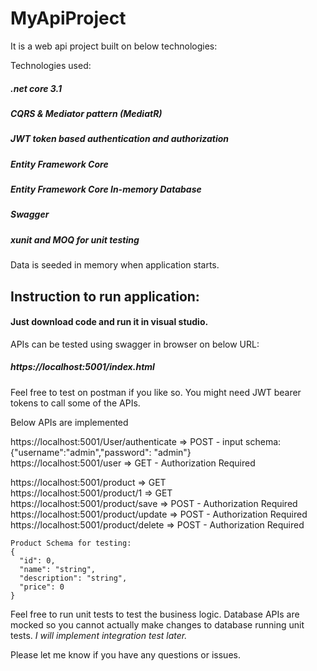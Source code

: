 # MyApiProject
It is a web api project built on below technologies:

Technologies used:
 ##### .net core 3.1
 ##### CQRS & Mediator pattern (MediatR)
 ##### JWT token based authentication and authorization
 ##### Entity Framework Core
 ##### Entity Framework Core In-memory Database
 ##### Swagger
 ##### xunit and MOQ for unit testing

Data is seeded in memory when application starts.

## Instruction to run application:
#### Just download code and run it in visual studio.

APIs can be tested using swagger in browser on below URL:
##### https://localhost:5001/index.html

Feel free to test on postman if you like so. You might need JWT bearer tokens to call some of the APIs.

Below APIs are implemented

  https://localhost:5001/User/authenticate => POST - input schema: {"username":"admin","password": "admin"}  
  https://localhost:5001/user => GET - Authorization Required  
  
  https://localhost:5001/product => GET  
  https://localhost:5001/product/1 => GET  
  https://localhost:5001/product/save => POST - Authorization Required  
  https://localhost:5001/product/update => POST - Authorization Required  
  https://localhost:5001/product/delete => POST - Authorization Required  

    Product Schema for testing:
    {
      "id": 0,
      "name": "string",
      "description": "string",
      "price": 0
    }

Feel free to run unit tests to test the business logic. Database APIs are mocked so you cannot actually make changes to database running unit tests.
*I will implement integration test later.*

Please let me know if you have any questions or issues.
